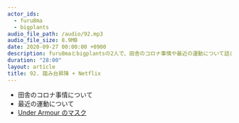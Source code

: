 ```yaml
---
actor_ids:
  - furu8ma
  - bigplants
audio_file_path: /audio/92.mp3
audio_file_size: 8.9MB
date: 2020-09-27 00:00:00 +0900
description: furu8maとbigplantsの2人で、田舎のコロナ事情や最近の運動について話しました
duration: "28:00"
layout: article
title: 92. 踏み台昇降 + Netflix
---
```


- 田舎のコロナ事情について
- 最近の運動について
- [Under Armour のマスク](https://www.underarmour.co.jp/ja-jp/SportsMask.html)
